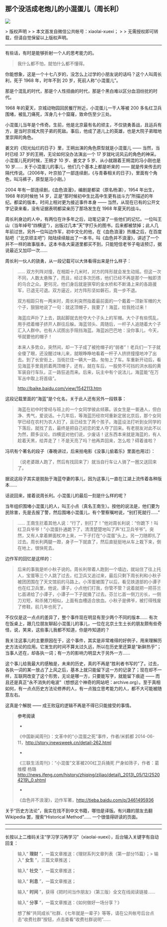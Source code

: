 ## 那个没活成老炮儿的小混蛋儿（周长利）
 ![](http://mmbiz.qpic.cn/mmbiz/BDcu2rMySicp4RicIGejXv0sKkmhRDeiccYljUWpyC7TqR1KVQjlF20tNfgRkQGUibic3gajTLT6yDduicGFhiarI7uqQ/640?wx_fmt=jpeg&wxfrom=5)
<head><meta http-equiv="Content-Type" content="text/html; charset=utf-8"></head>
> 版权声明
> 
> 本文首发自微信公共帐号：xiaolai-xuexi；
> 
> 无需授权即可转载，但请自觉保留以上版权声明。

* * *

有些话，有时是能够折射一个人的思考能力的。

> 我什么都不怕，就怕什么都不懂得。

你能想象，这是一个十七八岁的，没怎么上过学的小朋友说的话吗？这个人叫周长利，死于 1968 年，时年不到 20 岁，死前人称“小混蛋儿”。

那是个混乱的时代，那是个人性扭曲的时代，那是个黑白难以区分血泪纷扰的时代。

1968 年的夏天，京城动物园回民餐厅附近，小混蛋儿一干人等被 200 多名红卫兵围堵，被乱刀痛死，浑身几十个窟窿，致命伤至少三处。

小混蛋儿当年是个传奇。生前，他是北京最有名的顽主，不仅骁勇善战，且运兵有方，是当时京城大院子弟的死敌。事后，他成了道儿上的英雄，也是大院子弟暗地里崇拜的角色。

姜文的《阳光灿烂的日子》里，王朔出演的角色原型就是小混蛋儿 —— 当然，当时已经 37 岁的王朔，无论如何没办法演出一个 17 岁就叱诧风云的角色的神采。小混蛋儿死的时候，王朔才 10 岁、姜文才 5 岁、从小就跟着王朔混的冯小刚也是 10 岁…… 关于小混蛋儿的事儿，他们几个基本上都是听来的 —— 就是传来传去的隔代传说。（2006年，叶京拍了一部连续剧，《与青春相关的日子》，里面有个角色，叫冯裤子，原型是冯小刚。）

2004 年有一部连续剧，《血色浪漫》，编剧是都梁（原名杨湛），1954 年出生，1968 年的时候他 14 岁，正是“那时候初中生比高中生更有战斗力”所描述的年纪。都梁的版本，时间上相对更为接近事件本身 —— 当然，从现在已有的公开文字记录来看，没有证据表明都梁亲历了那场发生在 1968 年夏天的战斗。

周长利身边的人中，有两位在许多年之后，动笔记录了一些他们的记忆。一位叫王山（当年绰号“四横竖”），出版过几本“天”字打头的图书，后来都被禁掉；此人几年前过世。另外一位叫边作军，初中文化的他，在《血色浪漫》热播之后，在百度贴吧（“北京顽主吧”）陆陆续续敲出了一本书，叫《血色并不浪漫》，讲述了一个并不一样的故事版本。这本书各大渠道里都买不到，只能短信老爷子电话预订，据说最近又加印一次……

周长利一伙人的骁勇，从一段记载可以大体看得出来是什么样子：

> …… 双方列阵对撞，在相距十几米时，对方的阵形就会发生动摇。但这一次不同，人数太悬殊了，而且，经过多次历练，他们已经不再是那个一触即溃的乌合之众。更何况，他们身后就是狭窄的金水桥和不断涌上来的各路援军，已退无可退。双方逼近，对方阵形坚如磐石，竟一步不退。
> 
> 双方相距只有一两米时，周长利突然指着最前面的一个戴着一顶新军帽的大个子，狠狠地说了一句：就这顶帽子，我要了！海蓝，给我抢过来！
> 
> 海蓝应声扑了上去，跳起脚就去抢夺大个子头上的军帽。大个子有些慌乱，用手捂着帽子挤开人群往后躲。海蓝领头、周随后，一杆子人追随着大个子汇入人群中。也有人试图出手阻挡海蓝。海蓝凶巴巴地：没你事儿，今天，爷就要他的帽子！
> 
> 本来人多势众，突然间，却一下子成了被抢帽子的“弱者”！老兵们一下子就全傻了眼，还没醒过味儿来，就眼睁睁地看着一杆子人挤挤撞撞地冲了出去。到了长安街上，当街拦住一辆大一路，匆匆上了车。车重新开动后，看见海蓝手里竟抓着两顶帽子，还有，就在车后，一股势不可挡的洪水般的黄军装自行车队，正一路狂追而来。后来，玩主中有个说法儿，海蓝能“在万军丛中取上将首级”。
> 
> http://baike.baidu.com/view/1542113.htm

这段记载里面的“海蓝”是个化名，关于此人还有另外一段轶事：

> 海蓝在初中时曾经与班上的一个女同学彼此倾慕。该女生是一普通人，但白净、秀气，爱说话。十几年后，等海蓝历经坎坷重新定居北京后，那个女同学已经在农村为农人妇了，且已经生了两个孩子。海蓝设法打听到女同学的下落后，就找了去，最终是把自己初恋的爱人夺了回来。有老朋友对此不以为然，颇多议论。四横竖对他们说，少废话！这东西本来就是海蓝的，有人趁着天黑，给弄走了！不是天亮了吗？他再弄回来，怎么啦？碍着谁啦？

冯巩有个著名的段子（春晚讲过，后来拍电影《没事儿偷着乐》里面也用过）：

> （说老婆跟人跑了，然后有找回来了）就当自行车让人骑了一圈又送回来了。

据说这段子其实是脱胎于海蓝夺妻的事儿，因为这事儿一直在江湖上流传着各种版本……

话说回来，接着说周长利。小混蛋儿的最后一刻是什么样的呢？

当年组织围堵小混蛋儿的人，叫王小点（真名王南生）。按他的说法是，他们要为民除害，先是去报了警，然后围堵小混蛋儿，有个警察嘱咐说，“别打死就行……”

> …… 王南生拦着其他人说：“行了，别打了！”他对周长利说：“你跪下！叫红卫兵爷爷！”小混蛋扑通跪下了，清清楚楚地叫了声“红卫兵爷爷”。突然，又有人拿着擀面杖冲上来，一下子打在“小混蛋”头上。另一刀随即扎了过去。周长利两腿一蹬，身子一下就直了，然后直挺挺地从车上栽下来，倒在地上，很快死去。

边作军的回忆是这样的：

> 后来的事我是听小秋子说的。周长利带着人跑到一个墙边，就站住了往上托人，宝蛋等三个人跳了过去，红卫兵又追过来，最后只剩下周长利和小秋子被团团围在了天文馆前的马路上。小浑蛋被围了以后，看见铁道部的小谭子也在红卫兵里，他说，谭子，小点他们打我，你管不管？说着就把一把芬兰匕首递给了小谭子，小谭子一下子就捅了过去。芬兰匕首一侧刀刃长，一侧刀刃短，和杀猪刀相似，上面有血槽适合放血。小秋子是佛爷，被打得残废了修鞋，前几年也死了。

不仅仅是这一点点的差异了，整个事件现在明显有至少两个不同的版本…… 有次在饭桌上，跟几位朋友聊起小混蛋儿的事儿，一位在北京土生土长的朋友颇有些奇怪，说，笑来，这些事儿我都不知道，你是咋知道的？

我关注这事儿的主要原因在于，这个事件，其实是非常难得的好例子，用来理解历史方法论的应用。它发生的时间不算太过久远，所以在历史里还算是“新鲜热乎”；当事人还在，却各执一词；有一方的影响力明显大于另外一方……

这个事儿给我最大的感触是，未来的历史，真的不再是“胜利者书写的”了。过去，各执一词的某一放占了上风之后，基本上就只能留下这一方的记录了；现在却不一样，互联网改变了这个形势，无论是哪一方，只要能写字，就能留下痕迹 —— 而且还是真正“永不消失的电波”（想想这个神奇的网站吧：archive.org）。至于真相如何，有一点点历史方法论修养的人，有一点独立思考能力的人，都不大可能被随意左右。

这真是个解脱 —— 成王败寇的逻辑不再是不得已只能接受的事情。

> **参考阅读**
> 
> - 
> 
> 《中国新闻周刊》：文革中的“小混蛋之死”事件，作者/米鹤都 2014-06-11，http://story.inewsweek.cn/detail-262.html
> 
> - 
> 
> 《三联生活周刊》：“小混蛋”文革被200红卫兵捅死 尸身如筛子，作者：葛维樱 杨璐 http://news.ifeng.com/history/zhiqing/ziliao/detail\_2013\_05/12/25204219\_0.shtml
> 
> - 
> 
> 《血色并不浪漫》，边作军著，http://tieba.baidu.com/p/3461495936

关于“历史方法论”，我实在找不到中文书籍，哪怕是译版。有兴趣的朋友去翻 Wikipedia 罢，搜索“Historical Method”…… 一个很值得研读的页面。

* * *



* * *

长按以上二维码关注“学习学习再学习”（xiaolai-xuexi），后台输入关键字有自动回复：

> 输入“ **理财** ”，一篇文章推送：《理财系列文章列表（第一部分15篇）；> 输入“ **女生** ”，三篇文章推送；
> 
> 输入“ **社交** ”，一篇文章推送；
> 
> 输入“ **利息** ”，一篇文章推送；
> 
> 输入“ **时间** ”，获得《把时间当作朋友》（第三版）全文在线阅读链接……
> 
> 输入“ **分享** ”，一篇文章推送：《如何做好一场分享？》
> 
> 想了解“共同成长”社群、《七年就是一辈子》等等，请在公共帐号后台点击“收费社群”按钮，点击查看“收费社群说明”……

